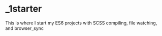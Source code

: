 # _1starter
This is where I start my ES6 projects with SCSS compiling, file watching, and browser_sync
